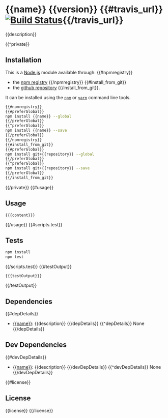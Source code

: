 # {{name}} {{version}} {{#travis_url}} [![Build Status]({{travis_url}}.png?branch=master)]({{travis_url}}){{/travis_url}}

{{description}}

{{^private}}
## Installation

This is a [Node.js](https://nodejs.org/) module available through:
{{#npmregistry}}
- the [npm registry](https://www.npmjs.com/)
{{/npmregistry}}
{{#install_from_git}}
- the [github repository](https://www.github.com/)
{{/install_from_git}}.

It can be installed using the 
[`npm`](https://docs.npmjs.com/getting-started/installing-npm-packages-locally)
or 
[`yarn`](https://yarnpkg.com/en/)
command line tools.

```sh
{{#npmregistry}}
{{#preferGlobal}}
npm install {{name}} --global
{{/preferGlobal}}
{{^preferGlobal}}
npm install {{name}} --save
{{/preferGlobal}}
{{/npmregistry}}
{{#install_from_git}}
{{#preferGlobal}}
npm install git+{{repository}} --global
{{/preferGlobal}}
{{^preferGlobal}}
npm install git+{{repository}} --save
{{/preferGlobal}}
{{/install_from_git}}
```


{{/private}}
{{#usage}}

## Usage

```{{language}}
{{{content}}}
```
{{/usage}}
{{#scripts.test}}

## Tests

```sh
npm install
npm test
```
{{/scripts.test}}
{{#testOutput}}
```
{{{testOutput}}}
```
{{/testOutput}}

## Dependencies

{{#depDetails}}
- [{{name}}]({{repository}}): {{description}}
{{/depDetails}}
{{^depDetails}}
None
{{/depDetails}}

## Dev Dependencies

{{#devDepDetails}}
- [{{name}}]({{repository}}): {{description}}
{{/devDepDetails}}
{{^devDepDetails}}
None
{{/devDepDetails}}

{{#license}}
## License

{{license}}
{{/license}}
